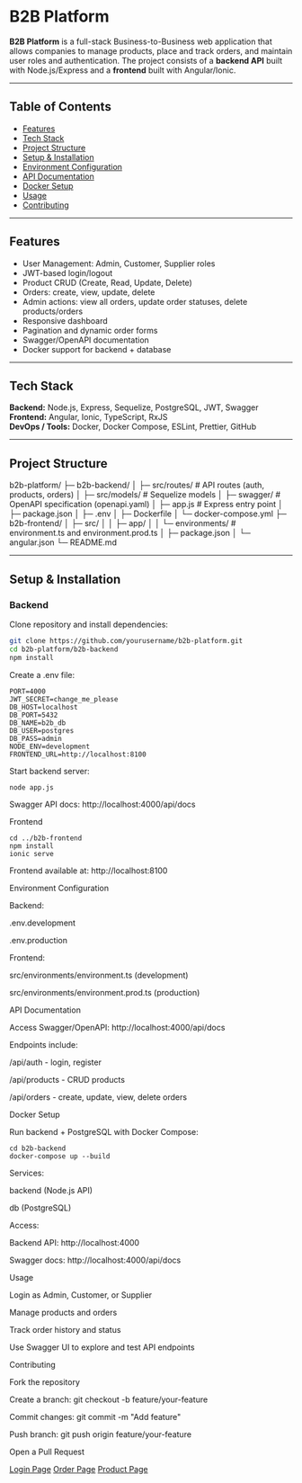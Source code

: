 # B2B Platform

**B2B Platform** is a full-stack Business-to-Business web application that allows companies to manage products, place and track orders, and maintain user roles and authentication. The project consists of a **backend API** built with Node.js/Express and a **frontend** built with Angular/Ionic.  

---

## Table of Contents

- [Features](#features)  
- [Tech Stack](#tech-stack)  
- [Project Structure](#project-structure)  
- [Setup & Installation](#setup--installation)  
- [Environment Configuration](#environment-configuration)  
- [API Documentation](#api-documentation)  
- [Docker Setup](#docker-setup)  
- [Usage](#usage)  
- [Contributing](#contributing)

---

## Features

- User Management: Admin, Customer, Supplier roles  
- JWT-based login/logout  
- Product CRUD (Create, Read, Update, Delete)  
- Orders: create, view, update, delete  
- Admin actions: view all orders, update order statuses, delete products/orders  
- Responsive dashboard  
- Pagination and dynamic order forms  
- Swagger/OpenAPI documentation  
- Docker support for backend + database  

---

## Tech Stack

**Backend:** Node.js, Express, Sequelize, PostgreSQL, JWT, Swagger  
**Frontend:** Angular, Ionic, TypeScript, RxJS  
**DevOps / Tools:** Docker, Docker Compose, ESLint, Prettier, GitHub  

---

## Project Structure

b2b-platform/
├─ b2b-backend/
│ ├─ src/routes/ # API routes (auth, products, orders)
│ ├─ src/models/ # Sequelize models
│ ├─ swagger/ # OpenAPI specification (openapi.yaml)
│ ├─ app.js # Express entry point
│ ├─ package.json
│ ├─ .env
│ ├─ Dockerfile
│ └─ docker-compose.yml
├─ b2b-frontend/
│ ├─ src/
│ │ ├─ app/
│ │ └─ environments/ # environment.ts and environment.prod.ts
│ ├─ package.json
│ └─ angular.json
└─ README.md





---

## Setup & Installation

### Backend

Clone repository and install dependencies:

```bash
git clone https://github.com/yourusername/b2b-platform.git
cd b2b-platform/b2b-backend
npm install

```

Create a .env file:
```
PORT=4000
JWT_SECRET=change_me_please
DB_HOST=localhost
DB_PORT=5432
DB_NAME=b2b_db
DB_USER=postgres
DB_PASS=admin
NODE_ENV=development
FRONTEND_URL=http://localhost:8100
```

Start backend server:
```
node app.js
```

Swagger API docs: http://localhost:4000/api/docs



Frontend
```
cd ../b2b-frontend
npm install
ionic serve
```

Frontend available at: http://localhost:8100


Environment Configuration

Backend:

.env.development

.env.production

Frontend:

src/environments/environment.ts (development)

src/environments/environment.prod.ts (production)


API Documentation

Access Swagger/OpenAPI: http://localhost:4000/api/docs

Endpoints include:

/api/auth - login, register

/api/products - CRUD products

/api/orders - create, update, view, delete orders

Docker Setup

Run backend + PostgreSQL with Docker Compose:
```
cd b2b-backend
docker-compose up --build
```

Services:

backend (Node.js API)

db (PostgreSQL)

Access:

Backend API: http://localhost:4000

Swagger docs: http://localhost:4000/api/docs

Usage

Login as Admin, Customer, or Supplier

Manage products and orders

Track order history and status

Use Swagger UI to explore and test API endpoints

Contributing

Fork the repository

Create a branch: git checkout -b feature/your-feature

Commit changes: git commit -m "Add feature"

Push branch: git push origin feature/your-feature

Open a Pull Request


[Login Page](image1.jpeg)
[Order Page](image3.jpeg)
[Product Page](image2.jpeg)
